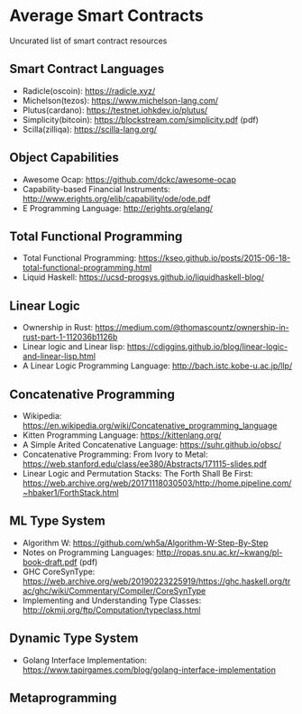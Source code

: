 # Average Smart Contracts

Uncurated list of smart contract resources

## Smart Contract Languages

* Radicle(oscoin): https://radicle.xyz/
* Michelson(tezos): https://www.michelson-lang.com/
* Plutus(cardano): https://testnet.iohkdev.io/plutus/
* Simplicity(bitcoin): https://blockstream.com/simplicity.pdf (pdf)
* Scilla(zilliqa): https://scilla-lang.org/

## Object Capabilities

* Awesome Ocap: https://github.com/dckc/awesome-ocap
* Capability-based Financial Instruments: http://www.erights.org/elib/capability/ode/ode.pdf
* E Programming Language: http://erights.org/elang/

## Total Functional Programming

* Total Functional Programming: https://kseo.github.io/posts/2015-06-18-total-functional-programming.html
* Liquid Haskell: https://ucsd-progsys.github.io/liquidhaskell-blog/

## Linear Logic

* Ownership in Rust: https://medium.com/@thomascountz/ownership-in-rust-part-1-112036b1126b
* Linear logic and Linear lisp: https://cdiggins.github.io/blog/linear-logic-and-linear-lisp.html
* A Linear Logic Programming Language: http://bach.istc.kobe-u.ac.jp/llp/

## Concatenative Programming

* Wikipedia: https://en.wikipedia.org/wiki/Concatenative_programming_language
* Kitten Programming Language: https://kittenlang.org/
* A Simple Arited Concatenative Language: https://suhr.github.io/obsc/
* Concatenative Programming: From Ivory to Metal: https://web.stanford.edu/class/ee380/Abstracts/171115-slides.pdf
* Linear Logic and Permutation Stacks: The Forth Shall Be First: https://web.archive.org/web/20171118030503/http://home.pipeline.com/~hbaker1/ForthStack.html

## ML Type System

* Algorithm W: https://github.com/wh5a/Algorithm-W-Step-By-Step
* Notes on Programming Languages: http://ropas.snu.ac.kr/~kwang/pl-book-draft.pdf (pdf)
* GHC CoreSynType: https://web.archive.org/web/20190223225919/https://ghc.haskell.org/trac/ghc/wiki/Commentary/Compiler/CoreSynType
* Implementing and Understanding Type Classes: http://okmij.org/ftp/Computation/typeclass.html

## Dynamic Type System

* Golang Interface Implementation: https://www.tapirgames.com/blog/golang-interface-implementation

## Metaprogramming
